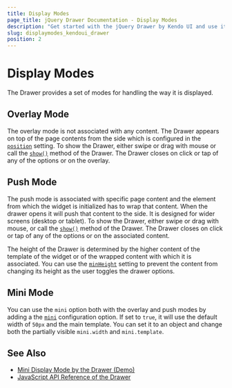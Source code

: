 ```yaml
---
title: Display Modes
page_title: jQuery Drawer Documentation - Display Modes
description: "Get started with the jQuery Drawer by Kendo UI and use its display modes and handle its rendering."
slug: displaymodes_kendoui_drawer
position: 2
---
```


# Display Modes

The Drawer provides a set of modes for handling the way it is displayed.

## Overlay Mode

The overlay mode is not associated with any content. The Drawer appears on top of the page contents from the side which is configured in the [`position`](/api/javascript/ui/drawer/configuration/position) setting. To show the Drawer, either swipe or drag with mouse or call the [`show()`](/api/javascript/ui/drawer/methods/show) method of the Drawer. The Drawer closes on click or tap of any of the options or on the overlay.

## Push Mode

The push mode is associated with specific page content and the element from which the widget is initialized has to wrap that content. When the drawer opens it will push that content to the side. It is designed for wider screens (desktop or tablet). To show the Drawer, either swipe or drag with mouse, or call the [`show()`](/api/javascript/ui/drawer/methods/show) method of the Drawer. The Drawer closes on click or tap of any of the options or on the associated content.

The height of the Drawer is determined by the higher content of the template of the widget or of the wrapped content with which it is associated. You can use the [`minHeight`](/api/javascript/ui/drawer/configuration/minheight) setting to prevent the content from changing its height as the user toggles the drawer options.

## Mini Mode

You can use the `mini` option both with the overlay and push modes by adding a the [`mini`](/api/javascript/ui/drawer/configuration/mini) configuration option. If set to `true`, it will use the default width of `50px` and the main template. You can set it to an object and change both the partially visible `mini.width` and `mini.template`.

## See Also

* [Mini Display Mode by the Drawer (Demo)](https://demos.telerik.com/kendo-ui/drawer/mini)
* [JavaScript API Reference of the Drawer](/api/javascript/ui/drawer)

